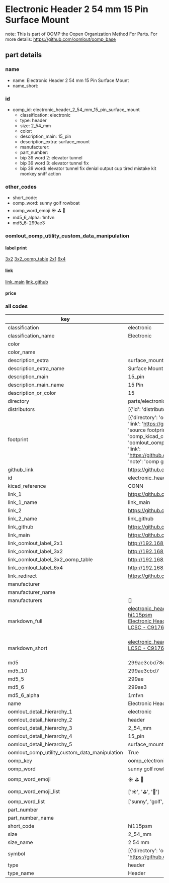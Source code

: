 # Electronic Header 2 54 mm 15 Pin Surface Mount  

note: This is part of OOMP the Oopen Organization Method For Parts. For more details: https://github.com/oomlout/oomp_base

##  part details
  







### name
* name: Electronic Header 2 54 mm 15 Pin Surface Mount
* name_short: 
### id
* oomp_id: electronic_header_2_54_mm_15_pin_surface_mount
  * classification: electronic
  * type: header
  * size: 2_54_mm
  * color: 
  * description_main: 15_pin
  * description_extra: surface_mount
  * manufacturer: 
  * part_number: 
  * bip 39 word 2: elevator tunnel
  * bip 39 word 3: elevator tunnel fix
  * bip 39 word: elevator tunnel fix denial output cup tired mistake kit monkey sniff action

### other_codes
* short_code: 
* oomp_word: sunny golf rowboat
* oomp_word_emoji :sunny: :golf: :rowboat:
* md5_6_alpha: 1mfvn
* md5_6: 299ae3






### oomlout_oomp_utility_custom_data_manipulation
#### label print
[3x2](http://192.168.1.245:1112/?label=oomp%201mfvn)
[3x2_oomp_table](http://192.168.1.108:1112/?label=oomp%201mfvn)
[2x1](http://192.168.1.242:1112/?label=oomp%201mfvn)
[6x4](http://192.168.1.55:1112/?label=oomp%201mfvn)    

#### link

[link_main](https://github.com/oomlout/oomlout_oomp_version_1_messy/tree/main/parts/electronic_header_2_54_mm_15_pin_surface_mount) [link_github](https://github.com/oomlout/oomlout_oomp_version_1_messy/tree/main/parts/electronic_header_2_54_mm_15_pin_surface_mount)                             

#### price







### all codes 
| key | value |  
| --- | --- |  
| classification | electronic |  
| classification_name | Electronic |  
| color |  |  
| color_name |  |  
| description_extra | surface_mount |  
| description_extra_name | Surface Mount |  
| description_main | 15_pin |  
| description_main_name | 15 Pin |  
| description_or_color | 15 |  
| directory | parts/electronic_header_2_54_mm_15_pin_surface_mount |  
| distributors | [{'id': 'distributor_lcsc', 'link': 'https://lcsc.com/product-detail/C917645.html', 'name': 'LCSC', 'part_number': 'C917645'}] |  
| footprint | [{'directory': 'oomlout_oomp_footprint_bot/footprints/kicad_connector_pinheader_2_54mm_pinheader_1x15_p2_54mm_vertical_smd_pin1left//working/working.kicad_mod', 'index': 0, 'link': 'https://github.com/oomlout/oomlout_oomp_footprint_bot/tree/main/foootprntss/kicad_connector_pinheader_2_54mm_pinheader_1x15_p2_54mm_vertical_smd_pin1left', 'note': 'source footprint kicad_connector_pinheader_2_54mm_pinheader_1x15_p2_54mm_vertical_smd_pin1left', 'oomp_key': 'oomp_kicad_connector_pinheader_2_54mm_pinheader_1x15_p2_54mm_vertical_smd_pin1left'}, {'directory': 'oomlout_oomp_footprint_bot/footprints/oomlout_oomlout_oomp_part_footprints_hi115psm_electronic_header_2_54_mm_15_pin_surface_mount//working/working.kicad_mod', 'index': 1, 'link': 'https://github.com/oomlout/oomlout_oomp_footprint_bot/tree/main/foootprntss/oomlout_oomlout_oomp_part_footprints_hi115psm_electronic_header_2_54_mm_15_pin_surface_mount', 'note': 'oomp generated footprint', 'oomp_key': 'oomp_oomlout_oomlout_oomp_part_footprints_hi115psm_electronic_header_2_54_mm_15_pin_surface_mount'}] |  
| github_link | https://github.com/oomlout/oomlout_oomp_part_src/tree/main/parts/electronic_header_2_54_mm_15_pin_surface_mount |  
| id | electronic_header_2_54_mm_15_pin_surface_mount |  
| kicad_reference | CONN |  
| link_1 | https://github.com/oomlout/oomlout_oomp_version_1_messy/tree/main/parts/electronic_header_2_54_mm_15_pin_surface_mount |  
| link_1_name | link_main |  
| link_2 | https://github.com/oomlout/oomlout_oomp_version_1_messy/tree/main/parts/electronic_header_2_54_mm_15_pin_surface_mount |  
| link_2_name | link_github |  
| link_github | https://github.com/oomlout/oomlout_oomp_version_1_messy/tree/main/parts/electronic_header_2_54_mm_15_pin_surface_mount |  
| link_main | https://github.com/oomlout/oomlout_oomp_version_1_messy/tree/main/parts/electronic_header_2_54_mm_15_pin_surface_mount |  
| link_oomlout_label_2x1 | http://192.168.1.242:1112/?label=oomp%201mfvn |  
| link_oomlout_label_3x2 | http://192.168.1.245:1112/?label=oomp%201mfvn |  
| link_oomlout_label_3x2_oomp_table | http://192.168.1.108:1112/?label=oomp%201mfvn |  
| link_oomlout_label_6x4 | http://192.168.1.55:1112/?label=oomp%201mfvn |  
| link_redirect | https://github.com/oomlout/oomlout_oomp_version_1_messy/tree/main/parts/electronic_header_2_54_mm_15_pin_surface_mount |  
| manufacturer |  |  
| manufacturer_name |  |  
| manufacturers | [] |  
| markdown_full | [electronic_header_2_54_mm_15_pin_surface_mount](none)<br>[hi115psm](none)<br>[Electronic Header 2 54 Mm 15 Pin Surface Mount](none)<br>[LCSC - C917645<br>](https://lcsc.com/product-detail/C917645.html)<br> |  
| markdown_short | [electronic_header_2_54_mm_15_pin_surface_mount](none)<br>[LCSC - C917645<br>](https://lcsc.com/product-detail/C917645.html)<br> |  
| md5 | 299ae3cbd78dfc54d6ceb3a6b03aa23f |  
| md5_10 | 299ae3cbd7 |  
| md5_5 | 299ae |  
| md5_6 | 299ae3 |  
| md5_6_alpha | 1mfvn |  
| name | Electronic Header 2 54 mm 15 Pin Surface Mount |  
| oomlout_detail_hierarchy_1 | electronic |  
| oomlout_detail_hierarchy_2 | header |  
| oomlout_detail_hierarchy_3 | 2_54_mm |  
| oomlout_detail_hierarchy_4 | 15_pin |  
| oomlout_detail_hierarchy_5 | surface_mount |  
| oomlout_oomp_utility_custom_data_manipulation | True |  
| oomp_key | oomp_electronic_header_2_54_mm_15_pin_surface_mount |  
| oomp_word | sunny golf rowboat |  
| oomp_word_emoji | :sunny: :golf: :rowboat: |  
| oomp_word_emoji_list | [':sunny:', ':golf:', ':rowboat:'] |  
| oomp_word_list | ['sunny', 'golf', 'rowboat'] |  
| part_number |  |  
| part_number_name |  |  
| short_code | hi115psm |  
| size | 2_54_mm |  
| size_name | 2 54 mm |  
| symbol | [{'directory': 'oomlout_oomp_symbol_bot/symbols/kicad_connector_conn_01x15_pin//working/working.kicad_sym', 'index': 0, 'link': 'https://github.com/oomlout/oomlout_oomp_symbol_bot/tree/main/symbols/kicad_connector_conn_01x15_pin', 'oomp_key': 'oomp_kicad_connector_conn_01x15_pin'}] |  
| type | header |  
| type_name | Header |  
